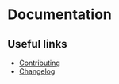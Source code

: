 # Documentation

## Useful links

- [Contributing][CONTRIBUTING]
- [Changelog][CHANGELOG]

[CONTRIBUTING]: docs/CONTRIBUTING.md
[CHANGELOG]: docs/CHANGELOG.md